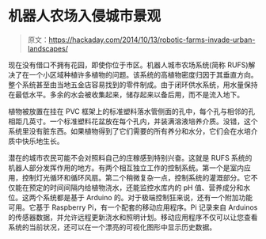 # 机器人农场入侵城市景观

> 原文：<https://hackaday.com/2014/10/13/robotic-farms-invade-urban-landscapes/>

现在没有借口不拥有花园，即使你位于市区。机器人城市农场系统(简称 RUFS)解决了在一个小区域种植许多植物的问题。该系统的高植物密度归因于其垂直方向。整个系统甚至由当地五金店容易找到的零件制成。由于闭环供水系统，用水量保持在最低水平。多余的水会被收集起来，储存起来以备后用，而不是流入地下。

植物被放置在挂在 PVC 框架上的标准塑料落水管侧面的孔中，每个孔与相邻的孔相距几英寸。一个标准塑料花盆放在每个孔内，并装满溶液培养介质。没错，这个系统里没有脏东西。如果植物得到了它们需要的所有养分和水分，它们会在水培介质中快乐地生长。

潜在的城市农民可能不会对照料自己的庄稼感到特别兴奋。这就是 RUFS 系统的机器人部分发挥作用的地方。有两个相互独立工作的控制系统。第一个是室内应用，控制灯光循环和循环风扇。第二个稍微复杂一点，控制系统的灌溉部分。它不仅能在预定的时间间隔内给植物浇水，还能监控水库内的 pH 值、营养成分和水位。这两个系统都是基于 Arduino 的。对于极端控制狂来说，还有一个附加功能可用。它基于 Raspberry Pi，有一个配套的移动应用程序。Pi 记录来自 Arduinos 的传感器数据，并允许远程更新浇水和照明计划。移动应用程序不仅可以让您查看系统的当前状况，还可以在一个漂亮的可视化图形中显示历史数据。